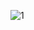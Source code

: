 ![1](https://github.com/sh0412kim/Mid-Term-Project/assets/165272954/bbbf52be-a8b6-4383-9328-0ca25f73d33f)
